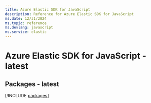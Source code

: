 ```yaml
---
title: Azure Elastic SDK for JavaScript
description: Reference for Azure Elastic SDK for JavaScript
ms.date: 12/31/2024
ms.topic: reference
ms.devlang: javascript
ms.service: elastic
---
```

# Azure Elastic SDK for JavaScript - latest
## Packages - latest
[!INCLUDE [packages](elastic-index.md)]